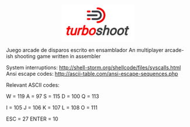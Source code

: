 <p align="center">
  <img src="turboshoot.png" width="200" style="display:block; margin-left: auto; margin-right: auto;">
</p>

Juego arcade de disparos escrito en ensamblador
An multiplayer arcade-ish shooting game written in assembler

System interruptions: http://shell-storm.org/shellcode/files/syscalls.html
Ansi escape codes: http://ascii-table.com/ansi-escape-sequences.php

Relevant ASCII codes:

W = 119
A = 97
S = 115
D = 100
Q = 113

I = 105
J = 106
K = 107
L = 108
O = 111

ESC = 27
ENTER = 10
